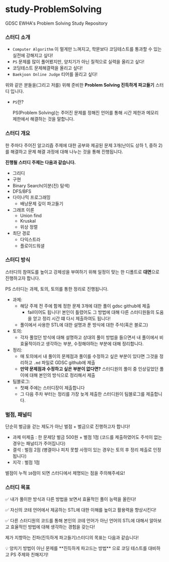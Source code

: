 # study-ProblemSolving
GDSC EWHA's Problem Solving Study Repository
### 스터디 소개

- `Computer Algorithm` 이 멀게만 느껴지고, 학문보다 코딩테스트를 통과할 수 있는 실전에 강해지고 싶다!
- `PS` 문제를 많이 풀어봤지만, 양치기가 아닌 질적으로 실력을 올리고 싶다!
- 코딩테스트 문제해결력을 올리고 싶다!
- `Baekjoon Online Judge` 티어를 올리고 싶다!

위와 같은 분들을(그리고 저를) 위해 준비한 **Problem Solving 진득하게 파고들기** 스터디 입니다.

- `PS`란?
    
    PS(Problem Solving)는 주어진 문제를 정해진 언어를 통해 시간 제한과 메모리 제한에서 해결하는 것을 말합니다.
    

### 스터디 개요

한 주마다 주어진 알고리즘 주제에 대한 공부와 제공된 문제 3개(난이도 상하 1, 중하 2)를 해결하고 문제 해결 과정에 대해 나누는 것을 통해 진행됩니다. 

**진행될 스터디 주제는 다음과 같습니다.**

- 그리디
- 구현
- Binary Search(이분(진) 탐색)
- DFS/BFS
- 다이나믹 프로그래밍
    - 배낭문제 깊이 파고들기
- 그래프 이론
    - Union find
    - Kruskal
    - 위상 정렬
- 최단 경로
    - 다익스트라
    - 플로이드워셜

### 스터디 방식

스터디의 참여도를 높이고 강제성을 부여하기 위해 일정이 맞는 한 디폴트로 **대면**으로 진행하고자 합니다.

PS 스터디는 과제, 토의, 토의를 통한 정리로 진행됩니다.

- 과제:
    - 해당 주제 전 주에 함께 정한 문제 3개에 대한 풀이 gdsc github에 제출
        - fail이어도 됩니다! 본인이 틀렸어도 그 방법에 대해 다른 스터디원들의 도움을 얻고 정리 시간 떄 다시 제출하여도 됩니다!
    - 풀이에서 사용한 STL에 대한 설명과 푼 방식에 대한 주석(혹은 블로그)
- 토의:
    - 각자 풀었던 방식에 대해 설명하고 상대의 풀이 방법을 들으면서 내 풀이에서 비효율적이라고 생각하는 부분, 수정해야하는 부분에 대해 정리합니다.
- 정리:
    - 매 토의에서 내 풀이의 문제점과 풀이를 수정하고 싶은 부분이 있다면 그것을 정리하고 `.md` 파일로 GDSC github에 제출
    - **만약 문제점과 수정하고 싶은 부분이 없다면?** 스터디원의 풀이 중 인상깊었던 풀이에 대해 본인의 방식으로 정리해서 제출
- 팀블로그:
    - 첫째 주에는 스터디장이 제출합니다
    - 그 다음 주차 부터는 정리를 가장 늦게 제출한 스터디원이 팀블로그를 제출합니다.

### 벌점, 패널티

단순히 벌금을 걷는 제도가 아닌 벌점 + 벌금으로 진행하고자 합니다!

- 과제 미제출 : 한 문제당 벌금 500원 + 벌점 1점 (코드를 제출하였어도 주석이 없는 경우는 패널티가 주어집니다)
- 결석 : 벌점 2점 (병결이나 피치 못할 사정이 있는 경우는 토의 후 정리 제출로 인정됩니다)
- 지각 : 벌점 1점

벌점이 누적 `10`점이 되면 스터디에서 제명되는 점을 주의해주세요!

### 스터디 목표

✅ 내가 풀이한 방식과 다른 방법을 보면서 효율적인 풀이 능력을 올린다!

✅ 자신의 코테 언어에서 제공하는 STL에 대한 이해를 높이고 활용력을 향상시킨다!

✅ 다른 스터디원의 코드를 통해 본인의 코테 언어가 아닌 언어의 STL에 대해서 알아보고 효율적인 방법에 대해 생각하는 경험을 갖는다!

제가 지향하는 진파(진득하게 파고들기)스터디의 목표는 다음과 같습니다!

<aside>
💡 양치기 방법이 아닌 문제를 **진득하게 파고드는 방법** 으로 코딩 테스트를 대비하고 PS 주제와 친해지기!

</aside>
